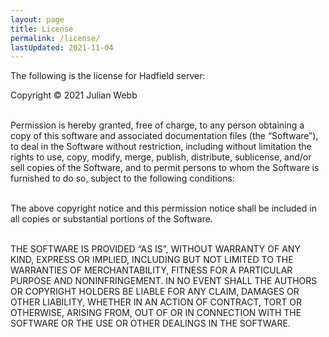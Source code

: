 ```yaml
---
layout: page
title: License
permalink: /license/
lastUpdated: 2021-11-04
---
```

The following is the license for Hadfield server:

<div class="code">
Copyright © 2021 Julian Webb<br /><br />

Permission is hereby granted, free of charge, to any person obtaining a copy of this software and associated documentation files (the “Software”), to deal in the Software without restriction, including without limitation the rights to use, copy, modify, merge, publish, distribute, sublicense, and/or sell copies of the Software, and to permit persons to whom the Software is furnished to do so, subject to the following conditions:<br /><br />

The above copyright notice and this permission notice shall be included in all copies or substantial portions of the Software.<br /><br />

THE SOFTWARE IS PROVIDED “AS IS”, WITHOUT WARRANTY OF ANY KIND, EXPRESS OR IMPLIED, INCLUDING BUT NOT LIMITED TO THE WARRANTIES OF MERCHANTABILITY, FITNESS FOR A PARTICULAR PURPOSE AND NONINFRINGEMENT. IN NO EVENT SHALL THE AUTHORS OR COPYRIGHT HOLDERS BE LIABLE FOR ANY CLAIM, DAMAGES OR OTHER LIABILITY, WHETHER IN AN ACTION OF CONTRACT, TORT OR OTHERWISE, ARISING FROM, OUT OF OR IN CONNECTION WITH THE SOFTWARE OR THE USE OR OTHER DEALINGS IN THE SOFTWARE.
</div>